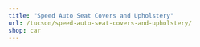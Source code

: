 ```yaml
---
title: "Speed Auto Seat Covers and Upholstery"
url: /tucson/speed-auto-seat-covers-and-upholstery/
shop: car
---
```

